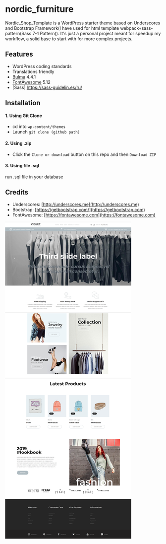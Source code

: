 # nordic_furniture
Nordic_Shop_Template  is a WordPress starter theme based on Underscores and Bootstrap Framework(I have used for html template webpack+sass-pattern(Sass 7-1 Pattern)). It's just a personal project meant for speedup my workflow, a solid base to start with for more complex projects.

## Features

* WordPress coding standards
* Translations friendly
* [Bulma](https://getbootstrap.com) 4.4.1
* [FontAwesome](https://fontawesome.com) 5.12
* [Sass] https://sass-guidelin.es/ru/

## Installation
#### 1. Using Git Clone
* cd into ```wp-content/themes```
* Launch ```git clone (github path)```

#### 2. Using .zip
* Click the ```Clone or download``` button on this repo and then ```Download ZIP```

#### 3. Using file .sql
  run .sql file in your database

## Credits
* Underscores: [http://underscores.me](http://underscores.me)
* Bootstrap: [https://getbootstrap.com/](https://getbootstrap.com)
* FontAwesome: [https://fontawesome.com](https://fontawesome.com)

![alt text](https://github.com/Igor-Nosatov/violet_shop_template/blob/master/screenshot.png)
